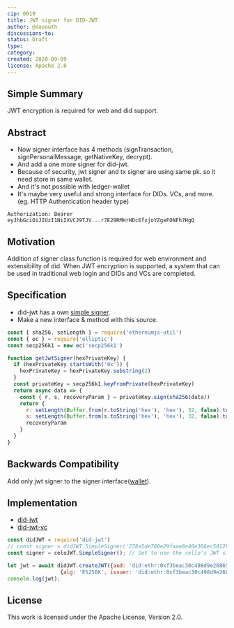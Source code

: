 ```yaml
---
cip: 0019
title: JWT signer for DID-JWT
author: @daoauth
discussions-to:
status: Draft
type: 
category: 
created: 2020-09-09
license: Apache 2.0
---
```


## Simple Summary
JWT encryption is required for web and did support.

## Abstract
- Now signer interface has 4 methods (signTransaction, signPersonalMessage, getNativeKey, decrypt).
- And add a one more signer for did-jwt.
- Because of security, jwt signer and tx signer are using same pk. so it need store in same wallet.
- And it's not possible with ledger-wallet
- It's maybe very useful and strong interface for DIDs. VCs, and more. (eg. HTTP Authentication header type)
```
Authorization: Bearer eyJhbGciOiJIUzI1NiIXVCJ9TJV...r7E20RMHrHDcEfxjoYZgeFONFh7HgQ
```

## Motivation
Addition of signer class function is required for web environment and extensibility of did. When JWT encryption is supported, a system that can be used in traditional web login and DIDs and VCs are completed.

## Specification
- did-jwt has a own [simple signer](https://github.com/decentralized-identity/did-jwt/blob/master/src/SimpleSigner.ts).
- Make a new interface & method with this source.

```javascript
const { sha256, setLength } = require('ethereumjs-util')
const { ec } = require('elliptic')
const secp256k1 = new ec('secp256k1')

function getJwtSigner(hexPrivateKey) {
  if (hexPrivateKey.startsWith('0x')) {
    hexPrivateKey = hexPrivateKey.substring(2)
  }
  const privateKey = secp256k1.keyFromPrivate(hexPrivateKey)
  return async data => {
    const { r, s, recoveryParam } = privateKey.sign(sha256(data))
    return {
      r: setLength(Buffer.from(r.toString('hex'), 'hex'), 32, false).toString('hex'),
      s: setLength(Buffer.from(s.toString('hex'), 'hex'), 32, false).toString('hex'),
      recoveryParam
    }
  }
}

```

## Backwards Compatibility
Add only jwt signer to the signer interface([wallet](https://github.com/celo-org/celo-monorepo/blob/master/packages/contractkit/src/wallets/wallet.ts)).

## Implementation
- [did-jwt](https://github.com/decentralized-identity/did-jwt)
- [did-jwt-vc](https://github.com/decentralized-identity/did-jwt-vc)
```javascript
const didJWT = require('did-jwt')
// const signer = didJWT.SimpleSigner('278a5de700e29faae8e40e366ec5012b5ec63d36ec77e8a2417154cc1d25383f');
const signer = celoJWT.SimpleSigner(); // Set to use the cello's JWT signer.

let jwt = await didJWT.createJWT({aud: 'did:ethr:0xf3beac30c498d9e26865f34fcaa57dbb935b0d74', exp: 1957463421, name: 'uPort Developer'},
                 {alg: 'ES256K', issuer: 'did:ethr:0xf3beac30c498d9e26865f34fcaa57dbb935b0d74', signer})
console.log(jwt);
```

## License
This work is licensed under the Apache License, Version 2.0.
